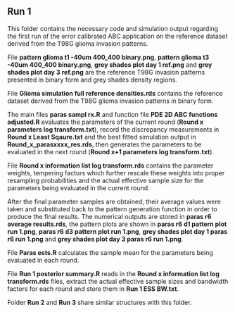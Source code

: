 ## Run 1 ##
This folder contains the necessary code and simulation output regarding the first run of the error calibrated ABC application on the reference dataset derived from the T98G glioma invasion patterns. 

File **pattern glioma t1 -40um 400_400 binary.png**, **pattern glioma t3 -40um 400_400 binary.png**, **grey shades plot day 1 ref.png** and **grey shades plot day 3 ref.png** are the reference T98G invasion patterns presented in binary form and grey shades density regions.  

File **Glioma simulation full reference densities.rds** contains the reference dataset derived from the T98G glioma invasion patterns in binary form.  

The main files **paras sampl rx.R** and function file **PDE 2D ABC functions adjusted.R** evaluates the parameters of the current round (**Round x parameters log transform.txt**), record the discrepancy measurements in **Round x Least Sqaure.txt** and the best fitted simulation output in **Round_x_parasxxxx_res.rds**, then generates the parameters to be evaluated in the next round (**Round x+1 parameters log transform.txt**). 

File **Round x information list log transform.rds** contains the parameter weights, tempering factors which further rescale these weights into proper resampling probabilities and the actual effective sample size for the parameters being evaluated in the current round. 

After the final parameter samples are obtained, their average values were taken and substituted back to the pattern generation function in order to produce the final results. The numerical outputs are stored in **paras r6 average results.rds**, the pattern plots are shown in **paras r6 d1 pattern plot run 1.png**, **paras r6 d3 pattern plot run 1.png**, **grey shades plot day 1 paras r6 run 1.png** and **grey shades plot day 3 paras r6 run 1.png**. 

File **Paras ests.R** calculates the sample mean for the parameters being evaluated in each round. 

File **Run 1 posterior summary.R** reads in the **Round x information list log transform.rds** files, extract the actual effective sample sizes and bandwidth factors for each round and store them in **Run 1 ESS BW.txt**. 

Folder **Run 2** and **Run 3** share similar structures with this folder. 
